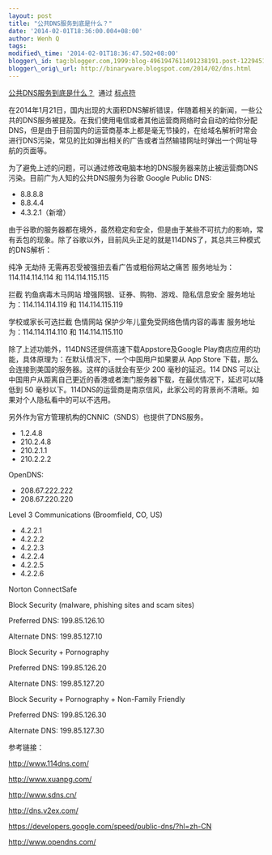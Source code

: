 ```yaml
--- 
layout: post 
title: "公共DNS服务到底是什么？" 
date: '2014-02-01T18:36:00.004+08:00' 
author: Wenh Q
tags:
modified\_time: '2014-02-01T18:36:47.502+08:00' 
blogger\_id: tag:blogger.com,1999:blog-4961947611491238191.post-1229451780538942610
blogger\_orig\_url: http://binaryware.blogspot.com/2014/02/dns.html
---
```

[公共DNS服务到底是什么？](http://feedproxy.google.com/~r/biaodianfu/~3/WyTgxu2T1L8/public-dns.html)  通过
[标点符](http://www.biaodianfu.com/)



在2014年1月21日，国内出现的大面积DNS解析错误，伴随着相关的新闻，一些公共的DNS服务被提及。在我们使用电信或者其他运营商网络时会自动的给你分配DNS，但是由于目前国内的运营商基本上都是毫无节操的，在给域名解析时常会进行DNS污染，常见的比如弹出相关的广告或者当然输错网址时弹出一个网址导航的页面等。



为了避免上述的问题，可以通过修改电脑本地的DNS服务器来防止被运营商DNS污染。目前广为人知的公共DNS服务为谷歌
Google Public DNS:


-   8.8.8.8
-   8.8.4.4
-   4.3.2.1（新增）



由于谷歌的服务器都在境外，虽然稳定和安全，但是由于某些不可抗力的影响，常有丢包的现象。除了谷歌以外，目前风头正足的就是114DNS了，其总共三种模式的DNS解析：

纯净 无劫持 无需再忍受被强扭去看广告或粗俗网站之痛苦
服务地址为：114.114.114.114 和 114.114.115.115

拦截 钓鱼病毒木马网站 增强网银、证券、购物、游戏、隐私信息安全
服务地址为：114.114.114.119 和 114.114.115.119

学校或家长可选拦截 色情网站 保护少年儿童免受网络色情内容的毒害
服务地址为：114.114.114.110 和 114.114.115.110



除了上述功能外，114DNS还提供高速下载Appstore及Google
Play商店应用的功能，具体原理为：在默认情况下，一个中国用户如果要从 App
Store 下载，那么会连接到美国的服务器。这样的话就会有至少 200
毫秒的延迟。114 DNS
可以让中国用户从距离自己更近的香港或者澳门服务器下载，在最优情况下，延迟可以降低到
50
毫秒以下。114DNS的运营商是南京信风，此家公司的背景尚不清晰。如果对个人隐私看中的可以不选用。



另外作为官方管理机构的CNNIC（SNDS）也提供了DNS服务。


-   1.2.4.8
-   210.2.4.8
-   210.2.1.1
-   210.2.2.2



OpenDNS:


-   208.67.222.222
-   208.67.220.220



Level 3 Communications (Broomfield, CO, US)


-   4.2.2.1
-   4.2.2.2
-   4.2.2.3
-   4.2.2.4
-   4.2.2.5
-   4.2.2.6



Norton ConnectSafe



Block Security (malware, phishing sites and scam sites)

Preferred DNS: 199.85.126.10

Alternate DNS: 199.85.127.10



Block Security + Pornography

Preferred DNS: 199.85.126.20

Alternate DNS: 199.85.127.20



Block Security + Pornography + Non-Family Friendly

Preferred DNS: 199.85.126.30

Alternate DNS: 199.85.127.30



参考链接：



<http://www.114dns.com/>

<http://www.xuanpg.com/>

<http://www.sdns.cn/>

<http://dns.v2ex.com/>

<https://developers.google.com/speed/public-dns/?hl=zh-CN>

<http://www.opendns.com/>
